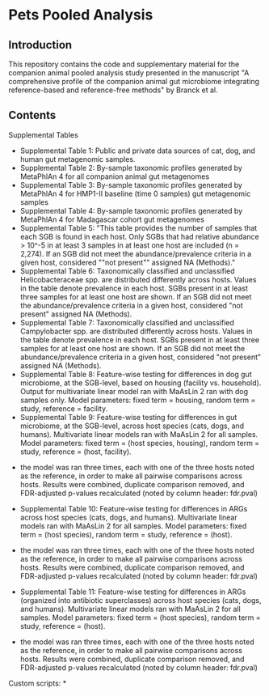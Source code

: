  
# Pets Pooled Analysis

## Introduction

This repository contains the code and supplementary material for the companion animal pooled analysis study presented in the manuscript "A comprehensive profile of the companion animal gut microbiome integrating reference-based and reference-free methods" by Branck et al. 

## Contents
Supplemental Tables
* Supplemental Table 1: 	Public and private data sources of cat, dog, and human gut metagenomic samples.								
* Supplemental Table 2: 	By-sample taxonomic profiles generated by MetaPhlAn 4 for all companion animal gut metagenomes								
* Supplemental Table 3: 	By-sample taxonomic profiles generated by MetaPhlAn 4 for HMP1-II baseline (time 0 samples) gut metagenomic samples 																	
* Supplemental Table 4: 	By-sample taxonomic profiles generated by MetaPhlAn 4 for Madagascar cohort gut metagenomes								
* Supplemental Table 5: 	"This table provides the number of samples that each SGB is found in each host. Only SGBs that had relative abundance > 10^-5 in at least 3 samples in at least one host are included (n = 2,274). If an SGB did not meet the abundance/prevalence criteria in a given host, considered ""not present"" assigned NA (Methods)."								
* Supplemental Table 6:	Taxonomically classified and unclassified Helicobacteraceae spp. are distributed differently across hosts. Values in the table denote prevalence in each host. SGBs present in at least three samples for at least one host are shown. If an SGB did not meet the abundance/prevalence criteria in a given host, considered "not present" assigned NA (Methods).								
* Supplemental Table 7: Taxonomically classified and unclassified Campylobacter spp. are distributed differently across hosts. Values in the table denote prevalence in each host. SGBs present in at least three samples for at least one host are shown. If an SGB did not meet the abundance/prevalence criteria in a given host, considered "not present" assigned NA (Methods).								
* Supplemental Table 8: Feature-wise testing for differences in dog gut microbiome, at the SGB-level, based on housing (facility vs. household). Output for multivariate linear model ran with MaAsLin 2 ran with dog samples only. Model parameters: fixed term = housing, random term = study, reference = facility.						
* Supplemental Table 9: Feature-wise testing for differences in gut microbiome, at the SGB-level, across host species (cats, dogs, and humans). Multivariate linear models ran with MaAsLin 2 for all samples. Model parameters: fixed term = (host species, housing), random term = study, reference = (host, facility).
 - the model was ran three times, each with one of the three hosts noted as the reference, in order to make all pairwise comparisons across hosts. Results were combined, duplicate comparison removed, and FDR-adjusted p-values recalculated (noted by column header: fdr.pval)								
* Supplemental Table 10: Feature-wise testing for differences in ARGs across host species (cats, dogs, and humans). Multivariate linear models ran with MaAsLin 2 for all samples. Model parameters: fixed term = (host species), random term = study, reference = (host).
- the model was ran three times, each with one of the three hosts noted as the reference, in order to make all pairwise comparisons across hosts. Results were combined, duplicate comparison removed, and FDR-adjusted p-values recalculated (noted by column header: fdr.pval)
* Supplemental Table 11: Feature-wise testing for differences in ARGs (organized into antibiotic superclasses) across host species (cats, dogs, and humans). Multivariate linear models ran with MaAsLin 2 for all samples. Model parameters: fixed term = (host species), random term = study, reference = (host).
- the model was ran three times, each with one of the three hosts noted as the reference, in order to make all pairwise comparisons across hosts. Results were combined, duplicate comparison removed, and FDR-adjusted p-values recalculated (noted by column header: fdr.pval)							

Custom scripts:
* 
